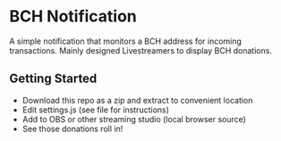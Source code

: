 # BCH Notification
A simple notification that monitors a BCH address for incoming transactions. Mainly designed Livestreamers to display BCH donations.

## Getting Started
- Download this repo as a zip and extract to convenient location
- Edit settings.js (see file for instructions)
- Add to OBS or other streaming studio (local browser source)
- See those donations roll in!